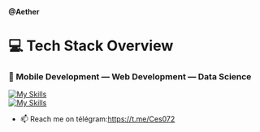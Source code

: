 **@Aether**
# 💻 Tech Stack Overview

### 🧩 Mobile Development — Web Development — Data Science

[![My Skills](https://skillicons.dev/icons?i=tailwindcss,js,php,python,java,dart&theme=dark)](https://skillicons.dev)  
[![My Skills](https://skillicons.dev/icons?i=angular,laravel,django,springboot,flutter&theme=dark)](https://skillicons.dev)

- 📫 Reach me on télégram:https://t.me/Ces072 
<!---
Cesash01/Cesash01 is a ✨ special ✨ repository because its `README.md` (this file) appears on your GitHub profile.
You can click the Preview link to take a look at your changes.
--->
